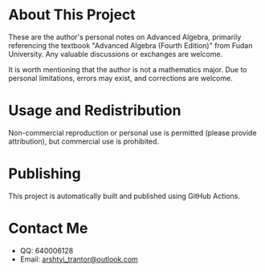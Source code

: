 <!-- @format -->

# About This Project

These are the author's personal notes on Advanced Algebra, primarily referencing the textbook "Advanced Algebra (Fourth Edition)" from Fudan University. Any valuable discussions or exchanges are welcome.

It is worth mentioning that the author is not a mathematics major. Due to personal limitations, errors may exist, and corrections are welcome.

# Usage and Redistribution

Non-commercial reproduction or personal use is permitted (please provide attribution), but commercial use is prohibited.

# Publishing

This project is automatically built and published using GitHub Actions.

# Contact Me

-   QQ: 640006128
-   Email: arshtyi_trantor@outlook.com
